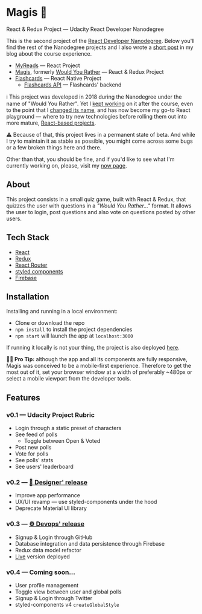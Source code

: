 # Magis 🎩
React & Redux Project — Udacity React Developer Nanodegree

This is the second project of the [React Developer Nanodegree](https://eu.udacity.com/course/react-nanodegree--nd019). Below you'll find the rest of the Nanodegree projects and I also wrote a [short post](https://www.collado.io/blog/2018/udacity-rdnd) in my blog about the course experience.

* [MyReads](https://github.com/MarcCollado/my-reads) — React Project
* [Magis](https://github.com/MarcCollado/magis), formerly [Would You Rather](https://www.collado.io/blog/2018/magis-10) — React & Redux Project
* [Flashcards](https://github.com/MarcCollado/flashcards) — React Native Project
  * [Flashcards API](https://github.com/MarcCollado/flashcards-api) — Flashcards' backend

ℹ️ This project was developed in 2018 during the Nanodegree under the name of "Would You Rather". Yet I [kept working](https://www.collado.io/blog/2018/would-you-rather-refactor) on it after the course, even to the point that I [changed its name](https://www.collado.io/blog/2018/magis-10), and has now become my go-to React playground — where to try new technologies before rolling them out into more mature, [React-based projects](https://github.com/MarcCollado/collado-io).

⚠️ Because of that, this project lives in a permanent state of beta. And while I try to maintain it as stable as possible, you might come across some bugs or a few broken things here and there.

Other than that, you should be fine, and if you'd like to see what I'm currently working on, please, visit my [now page](https://www.collado.io/now).


## About
This project consists in a small quiz game, built with React & Redux, that quizzes the user with questions in a *"Would You Rather..."* format. It allows the user to login, post questions and also vote on questions posted by other users.


## Tech Stack
* [React](https://reactjs.org/)
* [Redux](https://redux.js.org/)
* [React Router](https://github.com/ReactTraining/react-router)
* [styled components](https://www.styled-components.com)
* [Firebase](https://firebase.google.com)


## Installation
Installing and running in a local environment:

* Clone or download the repo
* `npm install` to install the project dependencies
* `npm start` will launch the app at `localhost:3000`

If running it locally is not your thing, the project is also deployed [here](https://magis.netlify.com).

**👨‍💻 Pro Tip:** although the app and all its components are fully responsive, Magis was conceived to be a mobile-first experience. Therefore to get the most out of it, set your browser window at a width of preferably ~480px or select a mobile viewport from the developer tools.


## Features
### v0.1 — Udacity Project Rubric
* Login through a static preset of characters
* See feed of polls
  * Toggle between Open & Voted
* Post new polls
* Vote for polls
* See polls' stats
* See users' leaderboard

### v0.2 — [🎨 Designer' release](https://www.collado.io/blog/2018/would-you-rather-refactor)
* Improve app performance
* UX/UI revamp — use styled-components under the hood
* Deprecate Material UI library

### v0.3 — [⚙️ Devops' release](https://www.collado.io/blog/2018/magis-10)
* Signup & Login through GitHub
* Database integration and data persistence through Firebase
* Redux data model refactor
* [Live](https://magis.netlify.com/) version deployed

### v0.4 — Coming soon...
* User profile management
* Toggle view between user and global polls
* Signup & Login through Twitter
* styled-components v4 `createGlobalStyle`
